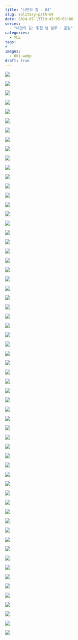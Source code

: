 ```yaml
---
title: "나만의 길 - 04"
slug: solitary-path-04
date: 2024-07-13T19:43:05+09:00
series:
  - "나만의 길: 얽힌 별 임무 · 음림"
categories:
  - 명조
tags:
#  - 
images:
  - 001.webp
draft: true
---
```


![](001.webp)



![](002.webp)



![](003.webp)



![](004.webp)



![](005.webp)



![](006.webp)



![](007.webp)



![](008.webp)



![](009.webp)



![](010.webp)



![](011.webp)



![](012.webp)



![](013.webp)



![](014.webp)



![](015.webp)



![](016.webp)



![](017.webp)



![](018.webp)



![](019.webp)



![](020.webp)



![](021.webp)



![](022.webp)



![](023.webp)



![](024.webp)



![](025.webp)



![](026.webp)



![](027.webp)



![](028.webp)



![](029.webp)



![](030.webp)



![](031.webp)



![](032.webp)



![](033.webp)



![](034.webp)



![](035.webp)



![](036.webp)



![](037.webp)



![](038.webp)



![](039.webp)



![](040.webp)



![](041.webp)



![](042.webp)



![](043.webp)



![](044.webp)



![](045.webp)



![](046.webp)



![](047.webp)



![](048.webp)



![](049.webp)



![](050.webp)



![](051.webp)



![](052.webp)



![](053.webp)



![](054.webp)



![](055.webp)



![](056.webp)



![](057.webp)



![](058.webp)



![](059.webp)



![](060.webp)



![](061.webp)


